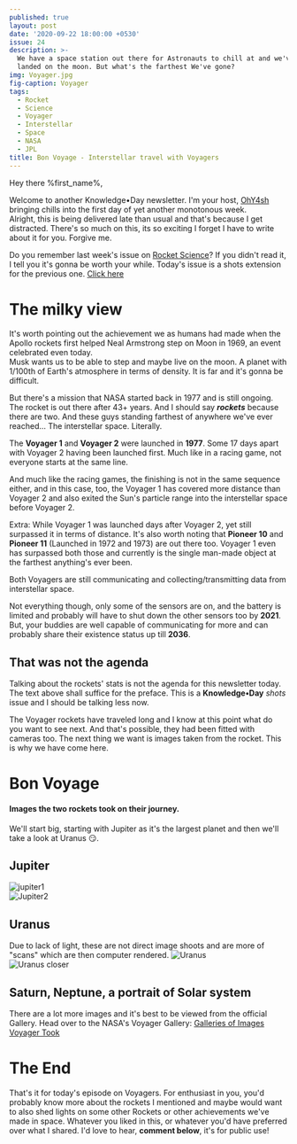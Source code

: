 ```yaml
---
published: true
layout: post
date: '2020-09-22 18:00:00 +0530'
issue: 24
description: >-
  We have a space station out there for Astronauts to chill at and we've also
  landed on the moon. But what's the farthest We've gone?
img: Voyager.jpg
fig-caption: Voyager
tags:
  - Rocket
  - Science
  - Voyager
  - Interstellar
  - Space
  - NASA
  - JPL
title: Bon Voyage - Interstellar travel with Voyagers
---
```

Hey there %first_name%,

Welcome to another Knowledge•Day newsletter. I'm your host, [OhY4sh](https://twitter.com/Ohy4sh) bringing chills into the first day of yet another monotonous week.  
Alright, this is being delivered late than usual and that's because I get distracted. There's so much on this, its so exciting I forget I have to write about it for you. Forgive me.  

Do you remember last week's issue on [Rocket Science](https://ohyash.github.io/KnowledgeDay/easy-rocket-science/)? If you didn't read it, I tell you it's gonna be worth your while. Today's issue is a shots extension for the previous one. [Click here](https://ohyash.github.io/KnowledgeDay/easy-rocket-science/)  

# The milky view
It's worth pointing out the achievement we as humans had made when the Apollo rockets first helped Neal Armstrong step on Moon in 1969, an event celebrated even today.  
Musk wants us to be able to step and maybe live on the moon. A planet with 1/100th of Earth's atmosphere in terms of density. It is far and it's gonna be difficult.  

But there's a mission that NASA started back in 1977 and is still ongoing. The rocket is out there after 43+ years. And I should say ***rockets*** because there are two. And these guys standing farthest of anywhere we've ever reached... The interstellar space. Literally.  

The **Voyager 1** and **Voyager 2** were launched in **1977**. Some 17 days apart with Voyager 2 having been launched first. Much like in a racing game, not everyone starts at the same line.  

And much like the racing games, the finishing is not in the same sequence either, and in this case, too, the Voyager 1 has covered more distance than Voyager 2 and also exited the Sun's particle range into the interstellar space before Voyager 2.

Extra: While Voyager 1 was launched days after Voyager 2, yet still surpassed it in terms of distance. It's also worth noting that **Pioneer 10** and **Pioneer 11** (Launched in 1972 and 1973) are out there too. Voyager 1 even has surpassed both those and currently is the single man-made object at the farthest anything's ever been.

Both Voyagers are still communicating and collecting/transmitting data from interstellar space.

Not everything though, only some of the sensors are on, and the battery is limited and probably will have to shut down the other sensors too by **2021**. But, your buddies are well capable of communicating for more and can probably share their existence status up till **2036**.

## That was not the agenda
Talking about the rockets' stats is not the agenda for this newsletter today. The text above shall suffice for the preface. This is a **Knowledge•Day** *shots* issue and I should be talking less now.  

The Voyager rockets have traveled long and I know at this point what do you want to see next. And that's possible, they had been fitted with cameras too. The next thing we want is images taken from the rocket. This is why we have come here.

# Bon Voyage
#### Images the two rockets took on their journey.

We'll start big, starting with Jupiter as it's the largest planet and then we'll take a look at Uranus 😏.

## Jupiter
![jupiter1](https://voyager.jpl.nasa.gov/assets/images/galleries/images-voyager-took/jupiter/redspotx.gif)  
![Jupiter2](https://voyager.jpl.nasa.gov/assets/images/galleries/images-voyager-took/jupiter/jupiter.gif)  

## Uranus
Due to lack of light, these are not direct image shoots and are more of "scans" which are then computer rendered.
![Uranus](https://voyager.jpl.nasa.gov/assets/images/galleries/images-voyager-took/uranus/1bg.jpg)  
![Uranus closer](https://voyager.jpl.nasa.gov/assets/images/galleries/images-voyager-took/uranus/16bg.jpg)  

## Saturn, Neptune, a portrait of Solar system
There are a lot more images and it's best to be viewed from the official Gallery. Head over to the NASA's Voyager Gallery: [Galleries of Images Voyager Took](https://cutt.ly/gfLLA5g)

# The End
That's it for today's episode on Voyagers. For enthusiast in you, you'd probably know more about the rockets I mentioned and maybe would want to also shed lights on some other Rockets or other achievements we've made in space. Whatever you liked in this, or whatever you'd have preferred over what I shared. I'd love to hear, **comment below**, it's for public use!